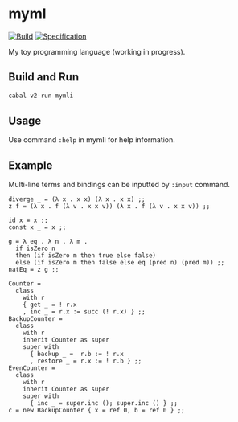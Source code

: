 # myml

[![Build](https://github.com/linyinfeng/myml/workflows/Build/badge.svg)](https://github.com/linyinfeng/myml/actions?query=workflow:Build+branch:master)
[![Specification](https://github.com/linyinfeng/myml/workflows/Specification/badge.svg)](https://github.com/linyinfeng/myml/actions?query=workflow:Specification+branch:master)

My toy programming language (working in progress).

## Build and Run

```bash
cabal v2-run mymli
```

## Usage

Use command `:help` in mymli for help information.

## Example

Multi-line terms and bindings can be inputted by `:input` command.

```text
diverge _ = (λ x . x x) (λ x . x x) ;;
z f = (λ x . f (λ v . x x v)) (λ x . f (λ v . x x v)) ;;

id x = x ;;
const x _ = x ;;

g = λ eq . λ n . λ m .
  if isZero n
  then (if isZero m then true else false)
  else (if isZero m then false else eq (pred n) (pred m)) ;;
natEq = z g ;;

Counter =
  class
    with r
    { get _ = ! r.x
    , inc _ = r.x := succ (! r.x) } ;;
BackupCounter =
  class
    with r
    inherit Counter as super
    super with
      { backup _ =  r.b := ! r.x
      , restore _ = r.x := ! r.b } ;;
EvenCounter =
  class
    with r
    inherit Counter as super
    super with
      { inc _ = super.inc (); super.inc () } ;;
c = new BackupCounter { x = ref 0, b = ref 0 } ;;
```
